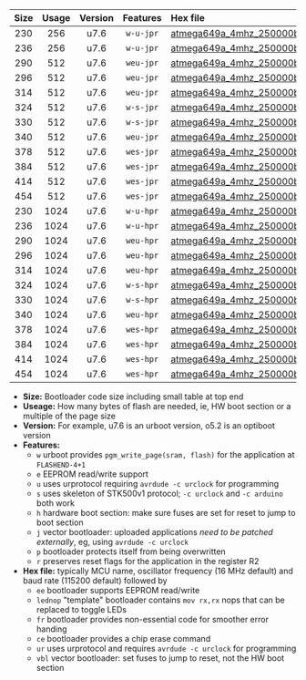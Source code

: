 |Size|Usage|Version|Features|Hex file|
|:-:|:-:|:-:|:-:|:--|
|230|256|u7.6|`w-u-jpr`|[atmega649a_4mhz_250000bps_ur_vbl.hex](https://raw.githubusercontent.com/stefanrueger/urboot/main/atmega649a_4mhz_250000bps_ur_vbl.hex)|
|236|256|u7.6|`w-u-jpr`|[atmega649a_4mhz_250000bps_lednop_ur_vbl.hex](https://raw.githubusercontent.com/stefanrueger/urboot/main/atmega649a_4mhz_250000bps_lednop_ur_vbl.hex)|
|290|512|u7.6|`weu-jpr`|[atmega649a_4mhz_250000bps_ee_ur_vbl.hex](https://raw.githubusercontent.com/stefanrueger/urboot/main/atmega649a_4mhz_250000bps_ee_ur_vbl.hex)|
|296|512|u7.6|`weu-jpr`|[atmega649a_4mhz_250000bps_ee_lednop_ur_vbl.hex](https://raw.githubusercontent.com/stefanrueger/urboot/main/atmega649a_4mhz_250000bps_ee_lednop_ur_vbl.hex)|
|314|512|u7.6|`weu-jpr`|[atmega649a_4mhz_250000bps_ee_lednop_fr_ur_vbl.hex](https://raw.githubusercontent.com/stefanrueger/urboot/main/atmega649a_4mhz_250000bps_ee_lednop_fr_ur_vbl.hex)|
|324|512|u7.6|`w-s-jpr`|[atmega649a_4mhz_250000bps_vbl.hex](https://raw.githubusercontent.com/stefanrueger/urboot/main/atmega649a_4mhz_250000bps_vbl.hex)|
|330|512|u7.6|`w-s-jpr`|[atmega649a_4mhz_250000bps_lednop_vbl.hex](https://raw.githubusercontent.com/stefanrueger/urboot/main/atmega649a_4mhz_250000bps_lednop_vbl.hex)|
|340|512|u7.6|`weu-jpr`|[atmega649a_4mhz_250000bps_ee_lednop_fr_ce_ur_vbl.hex](https://raw.githubusercontent.com/stefanrueger/urboot/main/atmega649a_4mhz_250000bps_ee_lednop_fr_ce_ur_vbl.hex)|
|378|512|u7.6|`wes-jpr`|[atmega649a_4mhz_250000bps_ee_vbl.hex](https://raw.githubusercontent.com/stefanrueger/urboot/main/atmega649a_4mhz_250000bps_ee_vbl.hex)|
|384|512|u7.6|`wes-jpr`|[atmega649a_4mhz_250000bps_ee_lednop_vbl.hex](https://raw.githubusercontent.com/stefanrueger/urboot/main/atmega649a_4mhz_250000bps_ee_lednop_vbl.hex)|
|414|512|u7.6|`wes-jpr`|[atmega649a_4mhz_250000bps_ee_lednop_fr_vbl.hex](https://raw.githubusercontent.com/stefanrueger/urboot/main/atmega649a_4mhz_250000bps_ee_lednop_fr_vbl.hex)|
|454|512|u7.6|`wes-jpr`|[atmega649a_4mhz_250000bps_ee_lednop_fr_ce_vbl.hex](https://raw.githubusercontent.com/stefanrueger/urboot/main/atmega649a_4mhz_250000bps_ee_lednop_fr_ce_vbl.hex)|
|230|1024|u7.6|`w-u-hpr`|[atmega649a_4mhz_250000bps_ur.hex](https://raw.githubusercontent.com/stefanrueger/urboot/main/atmega649a_4mhz_250000bps_ur.hex)|
|236|1024|u7.6|`w-u-hpr`|[atmega649a_4mhz_250000bps_lednop_ur.hex](https://raw.githubusercontent.com/stefanrueger/urboot/main/atmega649a_4mhz_250000bps_lednop_ur.hex)|
|290|1024|u7.6|`weu-hpr`|[atmega649a_4mhz_250000bps_ee_ur.hex](https://raw.githubusercontent.com/stefanrueger/urboot/main/atmega649a_4mhz_250000bps_ee_ur.hex)|
|296|1024|u7.6|`weu-hpr`|[atmega649a_4mhz_250000bps_ee_lednop_ur.hex](https://raw.githubusercontent.com/stefanrueger/urboot/main/atmega649a_4mhz_250000bps_ee_lednop_ur.hex)|
|314|1024|u7.6|`weu-hpr`|[atmega649a_4mhz_250000bps_ee_lednop_fr_ur.hex](https://raw.githubusercontent.com/stefanrueger/urboot/main/atmega649a_4mhz_250000bps_ee_lednop_fr_ur.hex)|
|324|1024|u7.6|`w-s-hpr`|[atmega649a_4mhz_250000bps.hex](https://raw.githubusercontent.com/stefanrueger/urboot/main/atmega649a_4mhz_250000bps.hex)|
|330|1024|u7.6|`w-s-hpr`|[atmega649a_4mhz_250000bps_lednop.hex](https://raw.githubusercontent.com/stefanrueger/urboot/main/atmega649a_4mhz_250000bps_lednop.hex)|
|340|1024|u7.6|`weu-hpr`|[atmega649a_4mhz_250000bps_ee_lednop_fr_ce_ur.hex](https://raw.githubusercontent.com/stefanrueger/urboot/main/atmega649a_4mhz_250000bps_ee_lednop_fr_ce_ur.hex)|
|378|1024|u7.6|`wes-hpr`|[atmega649a_4mhz_250000bps_ee.hex](https://raw.githubusercontent.com/stefanrueger/urboot/main/atmega649a_4mhz_250000bps_ee.hex)|
|384|1024|u7.6|`wes-hpr`|[atmega649a_4mhz_250000bps_ee_lednop.hex](https://raw.githubusercontent.com/stefanrueger/urboot/main/atmega649a_4mhz_250000bps_ee_lednop.hex)|
|414|1024|u7.6|`wes-hpr`|[atmega649a_4mhz_250000bps_ee_lednop_fr.hex](https://raw.githubusercontent.com/stefanrueger/urboot/main/atmega649a_4mhz_250000bps_ee_lednop_fr.hex)|
|454|1024|u7.6|`wes-hpr`|[atmega649a_4mhz_250000bps_ee_lednop_fr_ce.hex](https://raw.githubusercontent.com/stefanrueger/urboot/main/atmega649a_4mhz_250000bps_ee_lednop_fr_ce.hex)|

- **Size:** Bootloader code size including small table at top end
- **Useage:** How many bytes of flash are needed, ie, HW boot section or a multiple of the page size
- **Version:** For example, u7.6 is an urboot version, o5.2 is an optiboot version
- **Features:**
  + `w` urboot provides `pgm_write_page(sram, flash)` for the application at `FLASHEND-4+1`
  + `e` EEPROM read/write support
  + `u` uses urprotocol requiring `avrdude -c urclock` for programming
  + `s` uses skeleton of STK500v1 protocol; `-c urclock` and `-c arduino` both work
  + `h` hardware boot section: make sure fuses are set for reset to jump to boot section
  + `j` vector bootloader: uploaded applications *need to be patched externally*, eg, using `avrdude -c urclock`
  + `p` bootloader protects itself from being overwritten
  + `r` preserves reset flags for the application in the register R2
- **Hex file:** typically MCU name, oscillator frequency (16 MHz default) and baud rate (115200 default) followed by
  + `ee` bootloader supports EEPROM read/write
  + `lednop` "template" bootloader contains `mov rx,rx` nops that can be replaced to toggle LEDs
  + `fr` bootloader provides non-essential code for smoother error handing
  + `ce` bootloader provides a chip erase command
  + `ur` uses urprotocol and requires `avrdude -c urclock` for programming
  + `vbl` vector bootloader: set fuses to jump to reset, not the HW boot section
